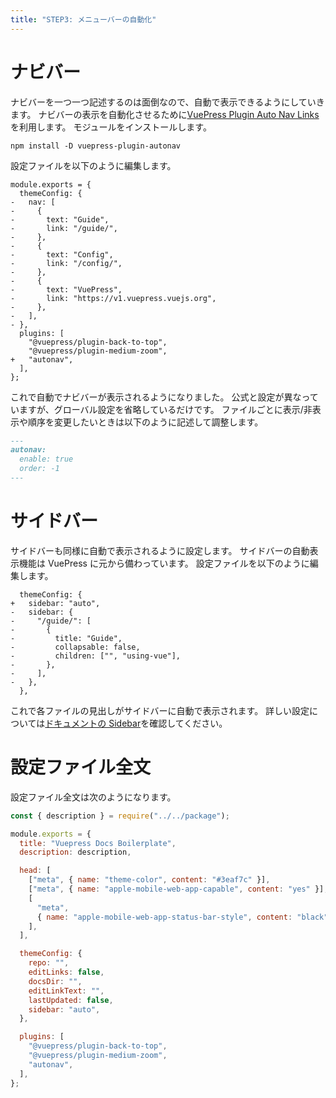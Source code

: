 ```yaml
---
title: "STEP3: メニューバーの自動化"
---
```


# ナビバー

ナビバーを一つ一つ記述するのは面倒なので、自動で表示できるようにしていきます。
ナビバーの表示を自動化させるために[VuePress Plugin Auto Nav Links](https://github.com/webmasterish/vuepress-plugin-autonav)を利用します。
モジュールをインストールします。

```properties:~/work/portfolio/docs/
npm install -D vuepress-plugin-autonav
```

設定ファイルを以下のように編集します。

```diff:~/work/portfolio/docs/src/.vuepress/config.js(抜粋)
module.exports = {
  themeConfig: {
-   nav: [
-     {
-       text: "Guide",
-       link: "/guide/",
-     },
-     {
-       text: "Config",
-       link: "/config/",
-     },
-     {
-       text: "VuePress",
-       link: "https://v1.vuepress.vuejs.org",
-     },
-   ],
- },
  plugins: [
    "@vuepress/plugin-back-to-top",
    "@vuepress/plugin-medium-zoom",
+   "autonav",
  ],
};
```

これで自動でナビバーが表示されるようになりました。
公式と設定が異なっていますが、グローバル設定を省略しているだけです。
ファイルごとに表示/非表示や順序を変更したいときは以下のように記述して調整します。

```markdown
---
autonav:
  enable: true
  order: -1
---
```

# サイドバー

サイドバーも同様に自動で表示されるように設定します。
サイドバーの自動表示機能は VuePress に元から備わっています。
設定ファイルを以下のように編集します。

```diff:~/work/portfolio/docs/src/.vuepress/config.js(抜粋)
  themeConfig: {
+   sidebar: "auto",
-   sidebar: {
-     "/guide/": [
-       {
-         title: "Guide",
-         collapsable: false,
-         children: ["", "using-vue"],
-       },
-     ],
-   },
  },
```

これで各ファイルの見出しがサイドバーに自動で表示されます。
詳しい設定については[ドキュメントの Sidebar](https://vuepress.vuejs.org/theme/default-theme-config.html#sidebar)を確認してください。

# 設定ファイル全文

設定ファイル全文は次のようになります。

```js:~/work/portfolio/docs/src/.vuepress/config.js
const { description } = require("../../package");

module.exports = {
  title: "Vuepress Docs Boilerplate",
  description: description,

  head: [
    ["meta", { name: "theme-color", content: "#3eaf7c" }],
    ["meta", { name: "apple-mobile-web-app-capable", content: "yes" }],
    [
      "meta",
      { name: "apple-mobile-web-app-status-bar-style", content: "black" },
    ],
  ],

  themeConfig: {
    repo: "",
    editLinks: false,
    docsDir: "",
    editLinkText: "",
    lastUpdated: false,
    sidebar: "auto",
  },

  plugins: [
    "@vuepress/plugin-back-to-top",
    "@vuepress/plugin-medium-zoom",
    "autonav",
  ],
};
```
